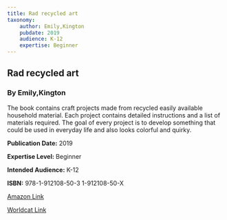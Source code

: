```yaml
---
title: Rad recycled art
taxonomy:
	author: Emily,Kington
	pubdate: 2019
	audience: K-12
	expertise: Beginner
---
```

## Rad recycled art
### By Emily,Kington
The book contains craft projects made from recycled easily available household material. Each project contains detailed instructions and a list of materials required. The goal of every project is to develop something that could be used in everyday life and also looks colorful and quirky.

**Publication Date:** 2019

**Expertise Level:** Beginner

**Intended Audience:** K-12

**ISBN:** 978-1-912108-50-3 1-912108-50-X

[Amazon Link](https://www.amazon.com/Rad-Recycled-Art-Wild-Projects-ebook/dp/B07JK6HQMQ/ref=sr_1_1?keywords=Rad+recycled+art&qid=1570114220&s=gateway&sr=8-1)

[Worldcat Link](https://www.worldcat.org/title/rad-recycled-art/oclc/1099594168&referer=brief_results)